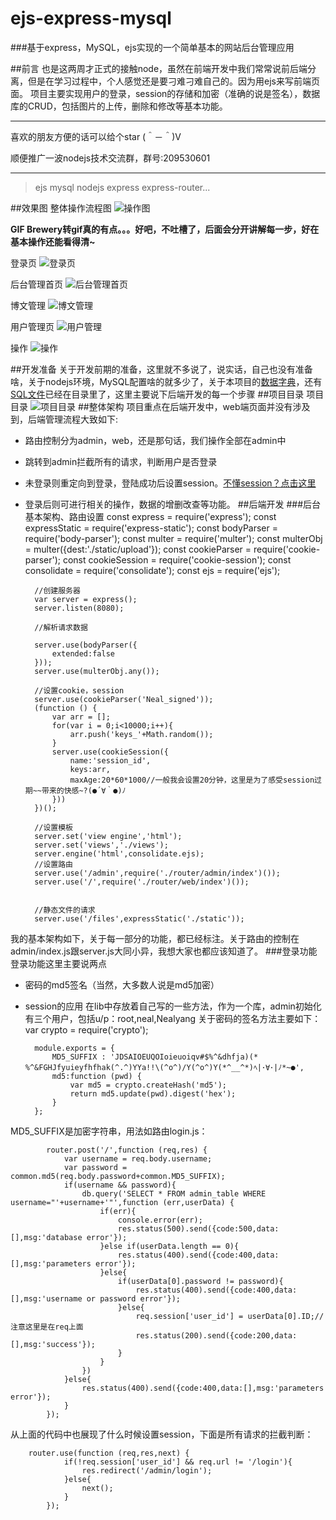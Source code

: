 ejs-express-mysql
==

###基于express，MySQL，ejs实现的一个简单基本的网站后台管理应用
 
##前言
也是这两周才正式的接触node，虽然在前端开发中我们常常说前后端分离，但是在学习过程中，个人感觉还是要刁难刁难自己的。因为用ejs来写前端页面。
项目主要实现用户的登录，session的存储和加密（准确的说是签名），数据库的CRUD，包括图片的上传，删除和修改等基本功能。
    
---
喜欢的朋友方便的话可以给个star  (＾－＾)V

顺便推广一波nodejs技术交流群，群号:209530601
***

>ejs mysql nodejs express express-router...

##效果图
整体操作流程图
![操作图](./resources/show.gif)

**GIF Brewery转gif真的有点。。。好吧，不吐槽了，后面会分开讲解每一步，好在基本操作还能看得清~**

登录页
![登录页](./resources/login.png)

后台管理首页
![后台管理首页](./resources/index.png)

博文管理
![博文管理](./resources/blog.png)

用户管理页
![用户管理](./resources/user.png)

操作
![操作](./resources/blog_o.png)

##开发准备
关于开发前期的准备，这里就不多说了，说实话，自己也没有准备啥，关于nodejs环境，MySQL配置啥的就多少了，关于本项目的[数据字典](./数据字典.txt)，还有[SQL文件](./resources/blog.sql)已经在目录里了，这里主要说下后端开发的每一个步骤
##项目目录
项目目录
![项目目录](./resources/project_str.png)
##整体架构
项目重点在后端开发中，web端页面并没有涉及到，后端管理流程大致如下:
* 路由控制分为admin，web，还是那句话，我们操作全部在admin中
* 跳转到admin拦截所有的请求，判断用户是否登录
* 未登录则重定向到登录，登陆成功后设置session。[不懂session？点击这里](https://my.oschina.net/Nealyang/blog/844049)
* 登录后则可进行相关的操作，数据的增删改查等功能。
##后端开发
###后台基本架构、路由设置
        const express = require('express');
        const expressStatic = require('express-static');
        const bodyParser = require('body-parser');
        const multer = require('multer');
        const multerObj = multer({dest:'./static/upload'});
        const cookieParser = require('cookie-parser');
        const cookieSession = require('cookie-session');
        const consolidate = require('consolidate');
        const ejs = require('ejs');
        
        //创建服务器
        var server = express();
        server.listen(8080);
        
        //解析请求数据
        
        server.use(bodyParser({
            extended:false
        }));
        server.use(multerObj.any());
        
        //设置cookie，session
        server.use(cookieParser('Neal_signed'));
        (function () {
            var arr = [];
            for(var i = 0;i<10000;i++){
                arr.push('keys_'+Math.random());
            }
            server.use(cookieSession({
                name:'session_id',
                keys:arr,
                maxAge:20*60*1000//一般我会设置20分钟，这里是为了感受session过期~~带来的快感~?(●´∀｀●)ﾉ
            }))
        })();
        
        //设置模板
        server.set('view engine','html');
        server.set('views','./views');
        server.engine('html',consolidate.ejs);
        //设置路由
        server.use('/admin',require('./router/admin/index')());
        server.use('/',require('./router/web/index')());
        
        
        //静态文件的请求
        server.use('/files',expressStatic('./static'));
我的基本架构如下，关于每一部分的功能，都已经标注。关于路由的控制在admin/index.js跟server.js大同小异，我想大家也都应该知道了。
###登录功能
登录功能这里主要说两点
* 密码的md5签名（当然，大多数人说是md5加密）
* session的应用
在lib中存放着自己写的一些方法，作为一个库，admin初始化有三个用户，包括u/p：root,neal,Nealyang
关于密码的签名方法主要如下：
        var crypto = require('crypto');
        
        module.exports = {
            MD5_SUFFIX : 'JDSAIOEUQOIoieuoiqv#$%^&dhfja)(* %^&FGHJfyuieyfhfhak(^.^)YYa!!\(^o^)/Y(^o^)Y(*^__^*)ﾍ|･∀･|ﾉ*~●',
            md5:function (pwd) {
                var md5 = crypto.createHash('md5');
                return md5.update(pwd).digest('hex');
            }
        };
MD5_SUFFIX是加密字符串，用法如路由login.js：

        
            router.post('/',function (req,res) {
                var username = req.body.username;
                var password = common.md5(req.body.password+common.MD5_SUFFIX);
                if(username && password){
                    db.query('SELECT * FROM admin_table WHERE username="'+username+'"',function (err,userData) {
                        if(err){
                            console.error(err);
                            res.status(500).send({code:500,data:[],msg:'database error'});
                        }else if(userData.length == 0){
                            res.status(400).send({code:400,data:[],msg:'parameters error'});
                        }else{
                            if(userData[0].password != password){
                                res.status(400).send({code:400,data:[],msg:'username or password error'});
                            }else{
                                req.session['user_id'] = userData[0].ID;//注意这里是在req上面
                                res.status(200).send({code:200,data:[],msg:'success'});
                            }
                        }
                    })
                }else{
                    res.status(400).send({code:400,data:[],msg:'parameters error'});
                }
            });

从上面的代码中也展现了什么时候设置session，下面是所有请求的拦截判断：

        router.use(function (req,res,next) {
                if(!req.session['user_id'] && req.url != '/login'){
                    res.redirect('/admin/login');
                }else{
                    next();
                }
            });

##




